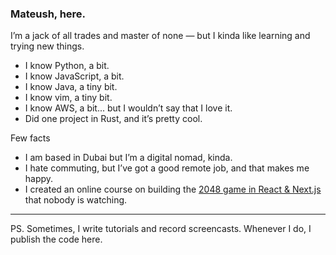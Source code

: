 ### Mateush, here.

I’m a jack of all trades and master of none — but I kinda like learning and trying new things.

* I know Python, a bit.
* I know JavaScript, a bit.
* I know Java, a tiny bit.
* I know vim, a tiny bit.
* I know AWS, a bit... but I wouldn’t say that I love it.
* Did one project in Rust, and it’s pretty cool. 

Few facts
* I am based in Dubai but I’m a digital nomad, kinda.
* I hate commuting, but I’ve got a good remote job, and that makes me happy.
* I created an online course on building the [2048 game in React & Next.js](https://assets.mateu.sh/r/github-mateuszsokola-profile) that nobody is watching.

----
PS. Sometimes, I write tutorials and record screencasts. Whenever I do, I publish the code here.
